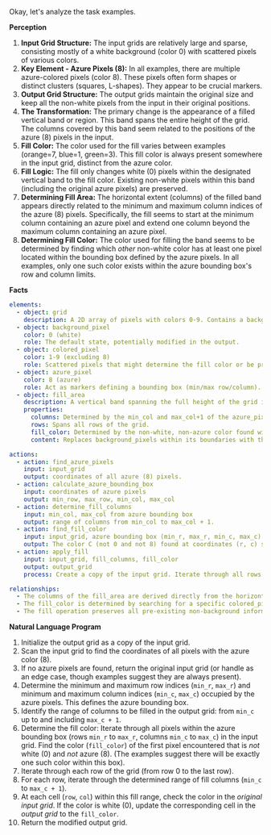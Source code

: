Okay, let's analyze the task examples.

**Perception**

1.  **Input Grid Structure:** The input grids are relatively large and sparse, consisting mostly of a white background (color 0) with scattered pixels of various colors.
2.  **Key Element - Azure Pixels (8):** In all examples, there are multiple azure-colored pixels (color 8). These pixels often form shapes or distinct clusters (squares, L-shapes). They appear to be crucial markers.
3.  **Output Grid Structure:** The output grids maintain the original size and keep all the non-white pixels from the input in their original positions.
4.  **The Transformation:** The primary change is the appearance of a filled vertical band or region. This band spans the entire height of the grid. The columns covered by this band seem related to the positions of the azure (8) pixels in the input.
5.  **Fill Color:** The color used for the fill varies between examples (orange=7, blue=1, green=3). This fill color is always present somewhere in the input grid, distinct from the azure color.
6.  **Fill Logic:** The fill only changes white (0) pixels within the designated vertical band to the fill color. Existing non-white pixels within this band (including the original azure pixels) are preserved.
7.  **Determining Fill Area:** The horizontal extent (columns) of the filled band appears directly related to the minimum and maximum column indices of the azure (8) pixels. Specifically, the fill seems to start at the minimum column containing an azure pixel and extend one column beyond the maximum column containing an azure pixel.
8.  **Determining Fill Color:** The color used for filling the band seems to be determined by finding which *other* non-white color has at least one pixel located within the bounding box defined by the azure pixels. In all examples, only one such color exists within the azure bounding box's row and column limits.

**Facts**


```yaml
elements:
  - object: grid
    description: A 2D array of pixels with colors 0-9. Contains a background and scattered colored pixels.
  - object: background_pixel
    color: 0 (white)
    role: The default state, potentially modified in the output.
  - object: colored_pixel
    color: 1-9 (excluding 8)
    role: Scattered pixels that might determine the fill color or be preserved in the output.
  - object: azure_pixel
    color: 8 (azure)
    role: Act as markers defining a bounding box (min/max row/column). Their extent determines the columns to be filled.
  - object: fill_area
    description: A vertical band spanning the full height of the grid in the output.
    properties:
      columns: Determined by the min_col and max_col+1 of the azure_pixels' bounding box.
      rows: Spans all rows of the grid.
      fill_color: Determined by the non-white, non-azure color found within the azure_pixels' bounding box.
      content: Replaces background_pixels within its boundaries with the fill_color, preserves original colored_pixels and azure_pixels.

actions:
  - action: find_azure_pixels
    input: input_grid
    output: coordinates of all azure (8) pixels.
  - action: calculate_azure_bounding_box
    input: coordinates of azure pixels
    output: min_row, max_row, min_col, max_col
  - action: determine_fill_columns
    input: min_col, max_col from azure bounding box
    output: range of columns from min_col to max_col + 1.
  - action: find_fill_color
    input: input_grid, azure bounding box (min_r, max_r, min_c, max_c)
    output: The color C (not 0 and not 8) found at coordinates (r, c) such that min_r <= r <= max_r and min_c <= c <= max_c. Assume only one such color exists.
  - action: apply_fill
    input: input_grid, fill_columns, fill_color
    output: output_grid
    process: Create a copy of the input grid. Iterate through all rows. For each row, iterate through the fill_columns. If the pixel at (row, col) in the input grid is white (0), change it to the fill_color in the output grid copy. Otherwise, keep the original pixel color.

relationships:
  - The columns of the fill_area are derived directly from the horizontal extent (min/max columns) of the azure_pixels.
  - The fill_color is determined by searching for a specific colored_pixel within the spatial bounds defined by the azure_pixels.
  - The fill operation preserves all pre-existing non-background information within the fill_area.
```


**Natural Language Program**

1.  Initialize the output grid as a copy of the input grid.
2.  Scan the input grid to find the coordinates of all pixels with the azure color (8).
3.  If no azure pixels are found, return the original input grid (or handle as an edge case, though examples suggest they are always present).
4.  Determine the minimum and maximum row indices (`min_r`, `max_r`) and minimum and maximum column indices (`min_c`, `max_c`) occupied by the azure pixels. This defines the azure bounding box.
5.  Identify the range of columns to be filled in the output grid: from `min_c` up to and including `max_c + 1`.
6.  Determine the fill color: Iterate through all pixels within the azure bounding box (rows `min_r` to `max_r`, columns `min_c` to `max_c`) in the input grid. Find the color (`fill_color`) of the first pixel encountered that is *not* white (0) and *not* azure (8). (The examples suggest there will be exactly one such color within this box).
7.  Iterate through each row of the grid (from row 0 to the last row).
8.  For each row, iterate through the determined range of fill columns (`min_c` to `max_c + 1`).
9.  At each cell (`row`, `col`) within this fill range, check the color in the *original input grid*. If the color is white (0), update the corresponding cell in the *output grid* to the `fill_color`.
10. Return the modified output grid.